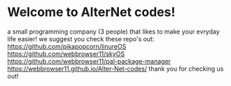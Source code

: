 # Welcome to AlterNet codes!
a small programming company (3 people) that likes to make your evryday life easier!
we suggest you check these repo's out:
https://github.com/pikapopcorn/linureOS
https://github.com/webbrowser11/skyOS
https://github.com/webbrowser11/pal-package-manager
https://webbrowser11.github.io/Alter-Net-codes/
thank you for checking us out!
